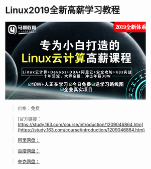 # Linux2019全新高薪学习教程

![img](../../../assets/study163/free/bb4cf02bc97240bd958393c109d128aa.jpg)

> 价格：免费

> [官方链接：https://study.163.com/course/introduction/1209046864.htm](https://study.163.com/course/introduction/1209046864.htm)

> [阿里网盘：]()

> [百度网盘：]()

> [夸克网盘：]()
